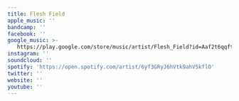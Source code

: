 ```yaml
---
title: Flesh Field
apple_music: ''
bandcamp: ''
facebook: ''
google_music: >-
   https://play.google.com/store/music/artist/Flesh_Field?id=Aaf2t6qqft2jdsqo4hnilcvcjby
instagram: ''
soundcloud: ''
spotify: 'https://open.spotify.com/artist/6yf3GRyJ6hVtk9ahV5kflO'
twitter: ''
website: ''
youtube: ''
---
```

